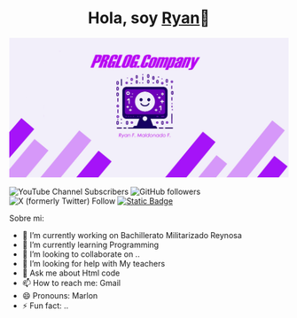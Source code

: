 <div align="center">
<h1>Hola, soy <a href='nadaxd'>Ryan</a>👋</h1>
</div>

<img src="banner.jpg">

![YouTube Channel Subscribers](https://img.shields.io/youtube/channel/subscribers/UCVxVhwzACCEodW3PCduV1Og)
![GitHub followers](https://img.shields.io/github/followers/13k13k13)
![X (formerly Twitter) Follow](https://img.shields.io/twitter/follow/RyanMaldonadoFF)
[![Static Badge](https://img.shields.io/badge/Facebook-3D88E3)](https://www.facebook.com/profile.php?id=61567334735338)




Sobre mi:

- 🔭 I’m currently working on Bachillerato Militarizado Reynosa
- 🌱 I’m currently learning Programming
- 👯 I’m looking to collaborate on ..
- 🤔 I’m looking for help with My teachers
- 💬 Ask me about Html code
- 📫 How to reach me: Gmail
- 😄 Pronouns: Marlon
- ⚡ Fun fact: ..


